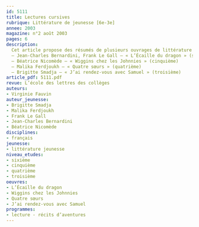 ```yaml
---
id: 5111
title: Lectures cursives
rubrique: Littérature de jeunesse [6e-3e]
annee: 2003
magazine: n°2 août 2003
pages: 6
description: 
  Cet article propose des résumés de plusieurs ouvrages de littérature jeunesse permettant de prendre contact avec les élèves dès la rentrée…
  – Jean-Charles Bernardini, Frank Le Gall – « L’Écaille du dragon » (sixième)
  – Béatrice Nicomède – « Wiggins chez les Johnnies » (cinquième)
  – Malika Ferdjoukh – « Quatre sœurs » (quatrième)
  – Brigitte Smadja – « J’ai rendez-vous avec Samuel » (troisième)
article_pdf: 5111.pdf
revue: L’école des lettres des collèges
auteurs:
- Virginie Fauvin
auteur_jeunesse:
- Brigitte Smadja
- Malika Ferdjoukh
- Frank Le Gall
- Jean-Charles Bernardini
- Béatrice Nicomède
disciplines:
- français
jeunesse:
- littérature jeunesse
niveau_etudes:
- sixième
- cinquième
- quatrième
- troisième
oeuvres:
- L’Écaille du dragon
- Wiggins chez les Johnnies
- Quatre sœurs
- J’ai rendez-vous avec Samuel
programmes:
- lecture - récits d’aventures
---
```


